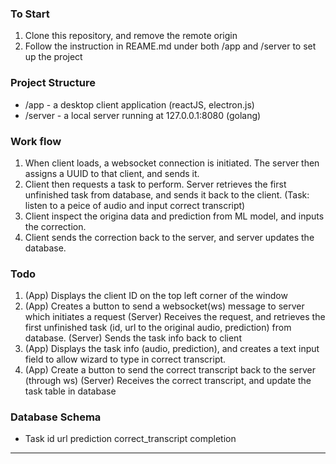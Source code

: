 
### To Start

1. Clone this repository, and remove the remote origin
2. Follow the instruction in REAME.md under both /app and /server to set up the project


### Project Structure
* /app       - a desktop client application (reactJS, electron.js) 
* /server    - a local server running at 127.0.0.1:8080 (golang)

### Work flow
1. When client loads, a websocket connection is initiated. The server then assigns a UUID to that client, and sends it.
2. Client then requests a task to perform. Server retrieves the first unfinished task from database, and sends it back to the client.  (Task: listen to a peice of audio and input correct transcript)
3. Client inspect the origina data and prediction from ML model, and inputs the correction.
4. Client sends the correction back to the server, and server updates the database.  

### Todo
1. (App) Displays the client ID on the top left corner of the window
2. (App) Creates a button to send a websocket(ws) message to server which initiates a request
   (Server) Receives the request, and retrieves the first unfinished task (id, url to the original audio, prediction) from database.
   (Server) Sends the task info back to client
3. (App) Displays the task info (audio, prediction), and creates a text input field to allow wizard to type in correct transcript. 
4. (App) Create a button to send the correct transcript back to the server (through ws)
   (Server) Receives the correct transcript, and update the task table in database

### Database Schema
* Task
id    url    prediction     correct_transcript    completion
-------------------------------------------------------------